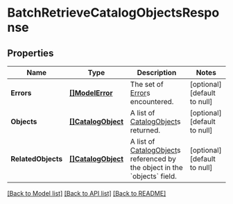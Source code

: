 # BatchRetrieveCatalogObjectsResponse

## Properties
Name | Type | Description | Notes
------------ | ------------- | ------------- | -------------
**Errors** | [**[]ModelError**](Error.md) | The set of [Error](#type-error)s encountered. | [optional] [default to null]
**Objects** | [**[]CatalogObject**](CatalogObject.md) | A list of [CatalogObject](#type-catalogobject)s returned. | [optional] [default to null]
**RelatedObjects** | [**[]CatalogObject**](CatalogObject.md) | A list of [CatalogObject](#type-catalogobject)s referenced by the object in the &#x60;objects&#x60; field. | [optional] [default to null]

[[Back to Model list]](../README.md#documentation-for-models) [[Back to API list]](../README.md#documentation-for-api-endpoints) [[Back to README]](../README.md)

